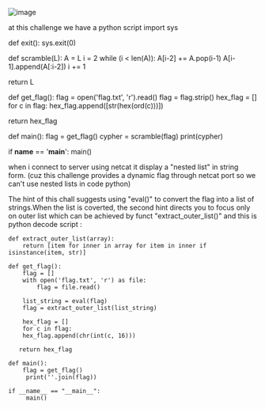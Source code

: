 ![image](https://github.com/user-attachments/assets/34dfbff7-c7ce-4f06-9ff8-20b24471fe5e)

at this challenge we have a python script 
import sys

def exit():
  sys.exit(0)

def scramble(L):
  A = L
  i = 2
  while (i < len(A)):
    A[i-2] += A.pop(i-1)
    A[i-1].append(A[:i-2])
    i += 1
    
  return L

def get_flag():
  flag = open('flag.txt', 'r').read()
  flag = flag.strip()
  hex_flag = []
  for c in flag:
    hex_flag.append([str(hex(ord(c)))])

  return hex_flag

def main():
  flag = get_flag()
  cypher = scramble(flag)
  print(cypher)

if __name__ == '__main__':
  main()

when i connect to server using netcat it display a "nested list" in string form.  (cuz this challenge provides a dynamic flag through netcat port so we can't use nested lists in code python)

The hint of this chall suggests using "eval()" to convert the flag into a list of strings.When the list is coverted, the second hint directs you to focus only on outer list which can be achieved by funct "extract_outer_list()" 
and this is python decode script :

    def extract_outer_list(array):
        return [item for inner in array for item in inner if isinstance(item, str)]

    def get_flag():
        flag = []
        with open('flag.txt', 'r') as file:
            flag = file.read()

        list_string = eval(flag)
        flag = extract_outer_list(list_string)

        hex_flag = []
        for c in flag:
        hex_flag.append(chr(int(c, 16)))

       return hex_flag

    def main():
        flag = get_flag()
         print(''.join(flag))

    if __name__ == "__main__":
         main()


